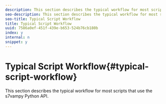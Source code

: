 ```yaml
---
description: This section describes the typical workflow for most scripts that use the s7vampy Python API.
seo-description: This section describes the typical workflow for most scripts that use the s7vampy Python API.
seo-title: Typical Script Workflow
title: Typical Script Workflow
uuid: 7586a0ef-451f-439e-b653-524b76cb180b
index: y
internal: n
snippet: y
---
```


# Typical Script Workflow{#typical-script-workflow}

This section describes the typical workflow for most scripts that use the s7vampy Python API.

